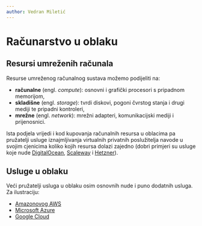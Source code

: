 ```yaml
---
author: Vedran Miletić
---
```


# Računarstvo u oblaku

## Resursi umreženih računala

Resurse umreženog računalnog sustava možemo podijeliti na:

- **računalne** (engl. *compute*): osnovni i grafički procesori s pripadnom memorijom,
- **skladišne** (engl. *storage*): tvrdi diskovi, pogoni čvrstog stanja i drugi mediji te pripadni kontroleri,
- **mrežne** (engl. *network*): mrežni adapteri, komunikacijski mediji i prijenosnici.

Ista podjela vrijedi i kod kupovanja računalnih resursa u oblacima pa pružatelji usluge iznajmljivanja virtualnih privatnih poslužitelja navode u svojim cjenicima koliko kojih resursa dolazi zajedno (dobri primjeri su usluge koje nude [DigitalOcean](https://www.digitalocean.com/pricing/), [Scaleway](https://www.scaleway.com/en/pricing/) i [Hetzner](https://www.hetzner.com/cloud)).

## Usluge u oblaku

Veći pružatelji usluga u oblaku osim osnovnih nude i puno dodatnih usluga. Za ilustraciju:

- [Amazonovog AWS](https://aws.amazon.com/products/)
- [Microsoft Azure](https://azure.microsoft.com/en-us/services/)
- [Google Cloud](https://cloud.google.com/products/)
